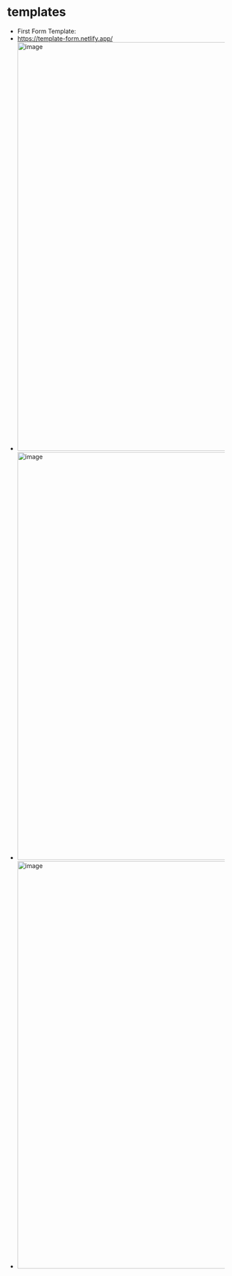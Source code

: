 # templates
* First Form Template:
* https://template-form.netlify.app/
* <img width="947" alt="image" src="https://github.com/user-attachments/assets/30806485-334b-4844-bc16-7664f6c2d151">
* <img width="945" alt="image" src="https://github.com/user-attachments/assets/819dee5c-f792-45e6-96cf-2b7275ee216a">
* <img width="944" alt="image" src="https://github.com/user-attachments/assets/00c2dd1d-1169-4ffe-a396-8ca6f204d99c">




